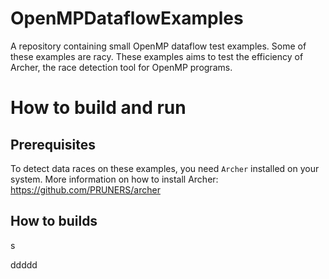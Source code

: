 # OpenMPDataflowExamples
A repository containing small OpenMP dataflow test examples. Some of these examples are racy. These examples aims to test the efficiency of Archer, the race detection tool for OpenMP programs.

# How to build and run

## Prerequisites
To detect data races on these examples, you need ``Archer`` installed on your system.
More information on how to install Archer: https://github.com/PRUNERS/archer

## How to builds
s

ddddd

